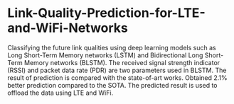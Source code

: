 # Link-Quality-Prediction-for-LTE-and-WiFi-Networks
Classifying the future link qualities using deep learning models such as Long Short-Term Memory networks (LSTM) and Bidirectional Long Short-Term Memory networks (BLSTM). The received signal strength indicator (RSSI) and packet data rate (PDR) are two parameters used in BLSTM. The result of prediction is compared with the state-of-art works. Obtained 2.1% better prediction compared to the SOTA. The predicted result is used to offload the data using LTE and WiFi.
